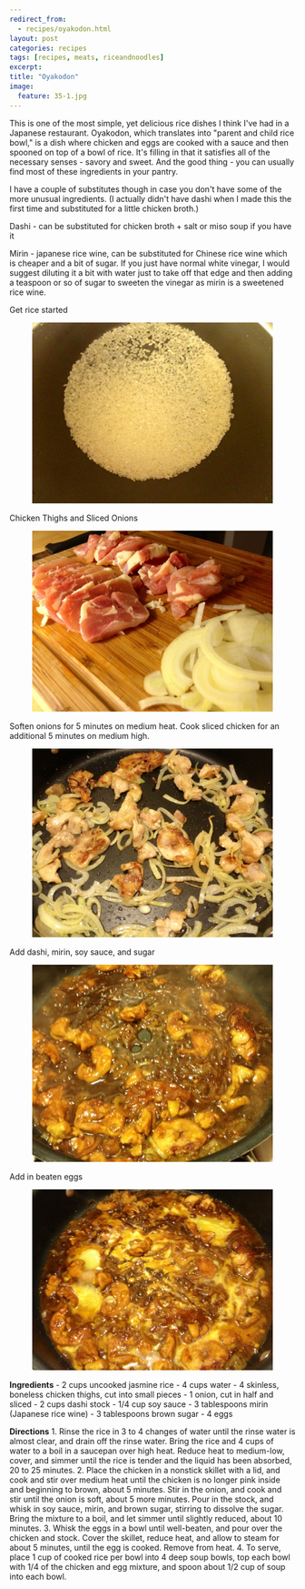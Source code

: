 ```yaml
---
redirect_from: 
  - recipes/oyakodon.html
layout: post
categories: recipes
tags: [recipes, meats, riceandnoodles]
excerpt: 
title: "Oyakodon"
image:
  feature: 35-1.jpg
---
```


This is one of the most simple, yet delicious rice dishes I think I've had in a Japanese restaurant.  Oyakodon, which translates into "parent and child rice bowl," is a dish where chicken and eggs are cooked with a sauce and then spooned on top of a bowl of rice.  It's filling in that it satisfies all of the necessary senses - savory and sweet.  And the good thing - you can usually find most of these ingredients in your pantry.

I have a couple of substitutes though in case you don't have some of the more unusual ingredients.  (I actually didn't have dashi when I made this the first time and substituted for a little chicken broth.)

Dashi - can be substituted for chicken broth + salt or miso soup if you have it

Mirin - japanese rice wine, can be substituted for Chinese rice wine which is cheaper and a bit of sugar.  If you just have normal white vinegar, I would suggest diluting it a bit with water just to take off that edge and then adding a teaspoon or so of sugar to sweeten the vinegar as mirin is a sweetened rice wine.

Get rice started

<figure> <img src='/images/35-2.jpg'> </figure>

Chicken Thighs and Sliced Onions

<figure> <img src='/images/35-3.jpg'> </figure>

Soften onions for 5 minutes on medium heat.  Cook sliced chicken for an additional 5 minutes on medium high.

<figure> <img src='/images/35-4.jpg'> </figure>

Add dashi, mirin, soy sauce, and sugar

<figure> <img src='/images/35-5.jpg'> </figure>

Add in beaten eggs

<figure> <img src='/images/35-6.jpg'> </figure>
<section class='recipe'>
<p><strong>Ingredients</strong>
- 2 cups uncooked jasmine rice
- 4 cups water
- 4 skinless, boneless chicken thighs, cut into small pieces
- 1 onion, cut in half and sliced
- 2 cups dashi stock
- 1/4 cup soy sauce
- 3 tablespoons mirin (Japanese rice wine)
- 3 tablespoons brown sugar
- 4 eggs</p>

<p><strong>Directions</strong>
1. Rinse the rice in 3 to 4 changes of water until the rinse water is almost clear, and drain off the rinse water. Bring the rice and 4 cups of water to a boil in a saucepan over high heat. Reduce heat to medium-low, cover, and simmer until the rice is tender and the liquid has been absorbed, 20 to 25 minutes.
2. Place the chicken in a nonstick skillet with a lid, and cook and stir over medium heat until the chicken is no longer pink inside and beginning to brown, about 5 minutes. Stir in the onion, and cook and stir until the onion is soft, about 5 more minutes. Pour in the stock, and whisk in soy sauce, mirin, and brown sugar, stirring to dissolve the sugar. Bring the mixture to a boil, and let simmer until slightly reduced, about 10 minutes.
3. Whisk the eggs in a bowl until well-beaten, and pour over the chicken and stock. Cover the skillet, reduce heat, and allow to steam for about 5 minutes, until the egg is cooked. Remove from heat.
4. To serve, place 1 cup of cooked rice per bowl into 4 deep soup bowls, top each bowl with 1/4 of the chicken and egg mixture, and spoon about 1/2 cup of soup into each bowl.</p></section>